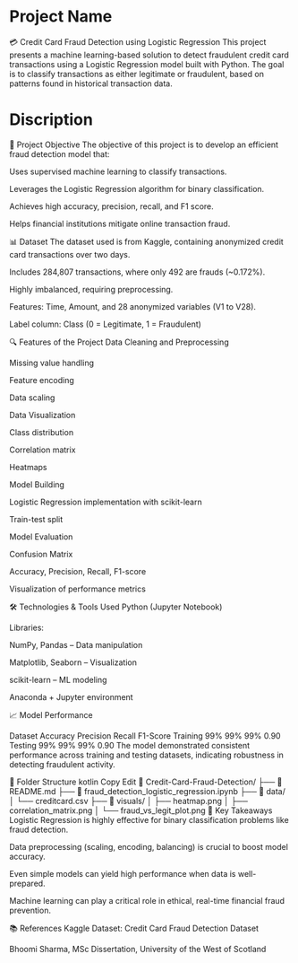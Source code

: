 # Project Name 
💳 Credit Card Fraud Detection using Logistic Regression
This project presents a machine learning-based solution to detect fraudulent credit card transactions using a Logistic Regression model built with Python. The goal is to classify transactions as either legitimate or fraudulent, based on patterns found in historical transaction data.

# Discription
📌 Project Objective
The objective of this project is to develop an efficient fraud detection model that:

Uses supervised machine learning to classify transactions.

Leverages the Logistic Regression algorithm for binary classification.

Achieves high accuracy, precision, recall, and F1 score.

Helps financial institutions mitigate online transaction fraud.

📊 Dataset
The dataset used is from Kaggle, containing anonymized credit card transactions over two days.

Includes 284,807 transactions, where only 492 are frauds (~0.172%).

Highly imbalanced, requiring preprocessing.

Features: Time, Amount, and 28 anonymized variables (V1 to V28).

Label column: Class (0 = Legitimate, 1 = Fraudulent)

🔍 Features of the Project
Data Cleaning and Preprocessing

Missing value handling

Feature encoding

Data scaling

Data Visualization

Class distribution

Correlation matrix

Heatmaps

Model Building

Logistic Regression implementation with scikit-learn

Train-test split

Model Evaluation

Confusion Matrix

Accuracy, Precision, Recall, F1-score

Visualization of performance metrics

🛠️ Technologies & Tools Used
Python (Jupyter Notebook)

Libraries:

NumPy, Pandas – Data manipulation

Matplotlib, Seaborn – Visualization

scikit-learn – ML modeling

Anaconda + Jupyter environment

📈 Model Performance

Dataset	Accuracy	Precision	Recall	F1-Score
Training	99%	99%	99%	0.90
Testing	99%	99%	99%	0.90
The model demonstrated consistent performance across training and testing datasets, indicating robustness in detecting fraudulent activity.

📂 Folder Structure
kotlin
Copy
Edit
📁 Credit-Card-Fraud-Detection/
├── 📄 README.md
├── 📄 fraud_detection_logistic_regression.ipynb
├── 📁 data/
│   └── creditcard.csv
├── 📁 visuals/
│   ├── heatmap.png
│   ├── correlation_matrix.png
│   └── fraud_vs_legit_plot.png
🧠 Key Takeaways
Logistic Regression is highly effective for binary classification problems like fraud detection.

Data preprocessing (scaling, encoding, balancing) is crucial to boost model accuracy.

Even simple models can yield high performance when data is well-prepared.

Machine learning can play a critical role in ethical, real-time financial fraud prevention.

📚 References
Kaggle Dataset: Credit Card Fraud Detection Dataset

Bhoomi Sharma, MSc Dissertation, University of the West of Scotland


